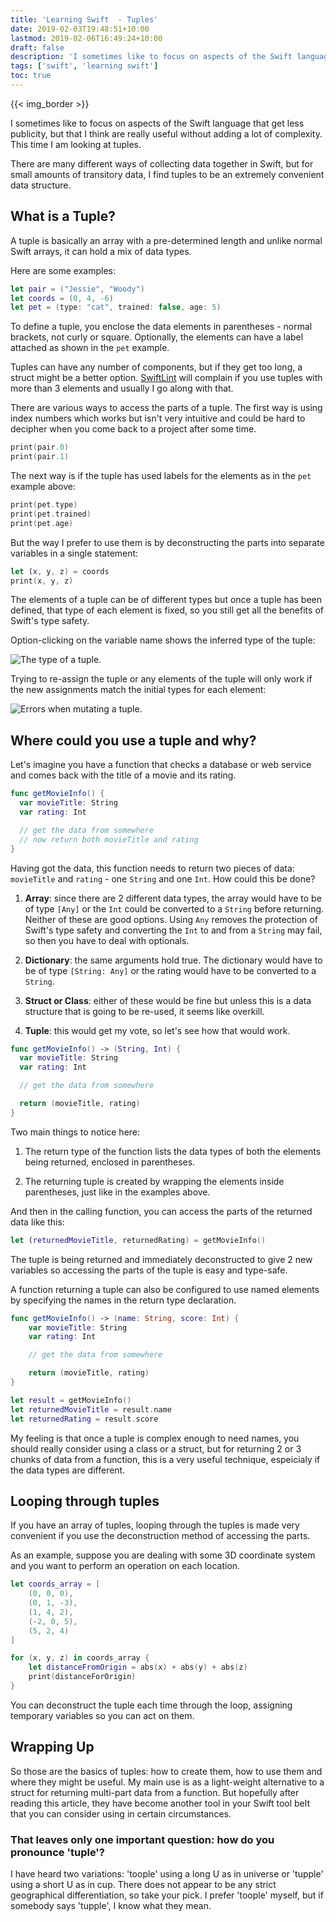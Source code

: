 ```yaml
---
title: 'Learning Swift  - Tuples'
date: 2019-02-03T19:48:51+10:00
lastmod: 2019-02-06T16:49:24+10:00
draft: false
description: 'I sometimes like to focus on aspects of the Swift language that get less publicity, but that I think are really useful without adding a lot of complexity. This time I am looking at tuples.'
tags: ['swift', 'learning swift']
toc: true
---
```


{{< img_border >}}

I sometimes like to focus on aspects of the Swift language that get less publicity, but that I think are really useful without adding a lot of complexity. This time I am looking at tuples.

There are many different ways of collecting data together in Swift, but for small amounts of transitory data, I find tuples to be an extremely convenient data structure.

<!--more-->

## What is a Tuple?

A tuple is basically an array with a pre-determined length and unlike normal Swift arrays, it can hold a mix of data types.

Here are some examples:

```swift
let pair = ("Jessie", "Woody")
let coords = (0, 4, -6)
let pet = (type: "cat", trained: false, age: 5)
```

To define a tuple, you enclose the data elements in parentheses - normal brackets, not curly or square. Optionally, the elements can have a label attached as shown in the `pet` example.

Tuples can have any number of components, but if they get too long, a struct might be a better option. [SwiftLint][3] will complain if you use tuples with more than 3 elements and usually I go along with that.

There are various ways to access the parts of a tuple. The first way is using index numbers which works but isn't very intuitive and could be hard to decipher when you come back to a project after some time.

```swift
print(pair.0)
print(pair.1)
```

The next way is if the tuple has used labels for the elements as in the `pet` example above:

```swift
print(pet.type)
print(pet.trained)
print(pet.age)
```

But the way I prefer to use them is by deconstructing the parts into separate variables in a single statement:

```swift
let (x, y, z) = coords
print(x, y, z)
```

The elements of a tuple can be of different types but once a tuple has been defined, that type of each element is fixed, so you still get all the benefits of Swift's type safety.

Option-clicking on the variable name shows the inferred type of the tuple:

![The type of a tuple.][1]

Trying to re-assign the tuple or any elements of the tuple will only work if the new assignments match the initial types for each element:

![Errors when mutating a tuple.][2]


## Where could you use a tuple and why?

Let's imagine you have a function that checks a database or web service and comes back with the title of a movie and its rating.

```swift
func getMovieInfo() {
  var movieTitle: String
  var rating: Int

  // get the data from somewhere
  // now return both movieTitle and rating
}
```

Having got the data, this function needs to return two pieces of data: `movieTitle` and `rating` - one `String` and one `Int`. How could this be done?

1. **Array**: since there are 2 different data types, the array would have to be of type `[Any]` or the `Int` could be converted to a `String` before returning. Neither of these are good options. Using `Any` removes the protection of Swift's type safety and converting the `Int` to and from a `String` may fail, so then you have to deal with optionals.

2. **Dictionary**: the same arguments hold true. The dictionary would have to be of type `[String: Any]` or the rating would have to be converted to a `String`.

3. **Struct or Class**: either of these would be fine but unless this is a data structure that is going to be re-used, it seems like overkill.

4. **Tuple**: this would get my vote, so let's see how that would work.

```swift
func getMovieInfo() -> (String, Int) {
  var movieTitle: String
  var rating: Int

  // get the data from somewhere

  return (movieTitle, rating)
}
```

Two main things to notice here:

1. The return type of the function lists the data types of both the elements being returned, enclosed in parentheses.

2. The returning tuple is created by wrapping the elements inside parentheses, just like in the examples above.

And then in the calling function, you can access the parts of the returned data like this:

```swift
let (returnedMovieTitle, returnedRating) = getMovieInfo()
```

The tuple is being returned and immediately deconstructed to give 2 new variables so accessing the parts of the tuple is easy and type-safe.

A function returning a tuple can also be configured to use named elements by specifying the names in the return type declaration.

```swift
func getMovieInfo() -> (name: String, score: Int) {
    var movieTitle: String
    var rating: Int

    // get the data from somewhere

    return (movieTitle, rating)
}

let result = getMovieInfo()
let returnedMovieTitle = result.name
let returnedRating = result.score
```

My feeling is that once a tuple is complex enough to need names, you should really consider using a class or a struct, but for returning 2 or 3 chunks of data from a function, this is a very useful technique, espeicialy if the data types are different.

## Looping through tuples

If you have an array of tuples, looping through the tuples is made very convenient if you use the deconstruction method of accessing the parts.

As an example, suppose you are dealing with some 3D coordinate system and you want to perform an operation on each location.

```swift
let coords_array = [
    (0, 0, 0),
    (0, 1, -3),
    (1, 4, 2),
    (-2, 0, 5),
    (5, 2, 4)
]

for (x, y, z) in coords_array {
    let distanceFromOrigin = abs(x) + abs(y) + abs(z)
    print(distanceForOrigin)
}
```

You can deconstruct the tuple each time through the loop, assigning temporary variables so you can act on them.

## Wrapping Up

So those are the basics of tuples: how to create them, how to use them and where they might be useful. My main use is as a light-weight alternative to a struct for returning multi-part data from a function. But hopefully after reading this article, they have become another tool in your Swift tool belt that you can consider using in certain circumstances.

### That leaves only one important question: how do you pronounce 'tuple'?

I have heard two variations: 'toople' using a long U as in universe or 'tupple' using a short U as in cup. There does not appear to be any strict geographical differentiation, so take your pick. I prefer 'toople' myself, but if somebody says 'tupple', I know what they mean.

[1]: /images/Tuple_type.png
[2]: /images/Tuple_errors.png
[3]: https://github.com/realm/SwiftLint